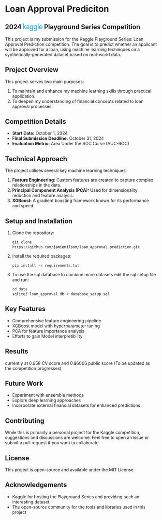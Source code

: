 # Loan Approval Prediciton 
## 2024  <img src="readme/Kaggle_logo.png" alt="Kaggle logo" height = "25" style="vertical-align: middle;"/>  Playground Series Competition


This project is my submission for the Kaggle Playground Series: Loan Approval Prediction competition. The goal is to predict whether an applicant will be approved for a loan, using machine learning techniques on a synthetically-generated dataset based on real-world data.

## Project Overview

This project serves two main purposes:
1. To maintain and enhance my machine learning skills through practical application.
2. To deepen my understanding of financial concepts related to loan approval processes.

## Competition Details

- **Start Date:** October 1, 2024
- **Final Submission Deadline:** October 31, 2024
- **Evaluation Metric:** Area Under the ROC Curve (AUC-ROC)

## Technical Approach

The project utilises several key machine learning techniques:

1. **Feature Engineering:** Custom features are created to capture complex relationships in the data.
2. **Principal Component Analysis (PCA):** Used for dimensionality reduction and feature analysis.
3. **XGBoost:** A gradient boosting framework known for its performance and speed.



## Setup and Installation

1. Clone the repository:
   ```
   git clone https://github.com/jamiemilsom/loan_approval_prediction.git
   ```
2. Install the required packages:
   ```
   pip install -r requirements.txt
   ```
3. To use the sql database to combine more datasets edit the sql setup file and run:
   ``` 
   cd data
   sqlite3 loan_approval.db < database_setup.sql
   ```

## Key Features

- Comprehensive feature engineering pipeline
- XGBoost model with hyperparameter tuning
- PCA for feature importance analysis
- Efforts to gain Model interpretibility

## Results
currently at 0.958 CV score and 0.96006 public score
(To be updated as the competition progresses)

## Future Work

- Experiment with ensemble methods
- Explore deep learning approaches
- Incorporate external financial datasets for enhanced predictions

## Contributing

While this is primarily a personal project for the Kaggle competition, suggestions and discussions are welcome. Feel free to open an issue or submit a pull request if you want to collaborate.

## License

This project is open-source and available under the MIT License.

## Acknowledgements

- Kaggle for hosting the Playground Series and providing such an interesting dataset.
- The open-source community for the tools and libraries used in this project